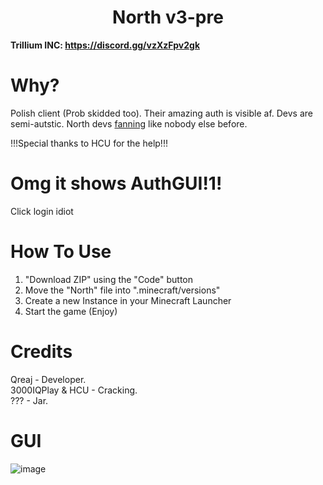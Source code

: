 <h1 align="center">North v3-pre</h1>

**Trillium INC: https://discord.gg/vzXzFpv2gk**

# Why?
Polish client (Prob skidded too). Their amazing auth is visible af. Devs are semi-autstic. North devs [fanning](https://media.discordapp.net/attachments/1139514935743885353/1161318281882370193/image.png?ex=6537dcee&is=652567ee&hm=13febfcefc5a6de3d363c09dfe99f126c1fbc993c4fb992c0c55a7ac64eaea8a&=&width=564&height=570) like nobody else before.

!!!Special thanks to HCU for the help!!!

# Omg it shows AuthGUI!1!

Click login idiot

# How To Use
1. "Download ZIP" using the "Code" button
2. Move the "North" file into ".minecraft/versions"
3. Create a new Instance in your Minecraft Launcher
4. Start the game (Enjoy)

# Credits

Qreaj - Developer. <br>
3000IQPlay & HCU - Cracking. <br>
??? - Jar.

# GUI
![image](https://media.discordapp.net/attachments/1143170663658553434/1161322234292490391/image.png?ex=6537e09c&is=65256b9c&hm=2694c727bd33235d1c8e7edc943161e849206edd9dcd896d195c38189574f4c0&=&width=1101&height=619)
